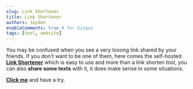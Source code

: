 ```yaml
---
slug: Link Shortener
title: Link Shortener
authors: Jayden
enableComments: true # for Gisqus
tags: [tool, website]
---
```


You may be confused when you see a very looong link shared by your friends. If you don't want to be one of them, here comes the self-hosted [**Link Shortener**](https://sl.zengxud.top) which is easy to use and more than a link shorten tool, you can also **share some texts** with it, it does make sense in some situations.

[**Click me**](https://sl.zengxud.top) and have a try.

